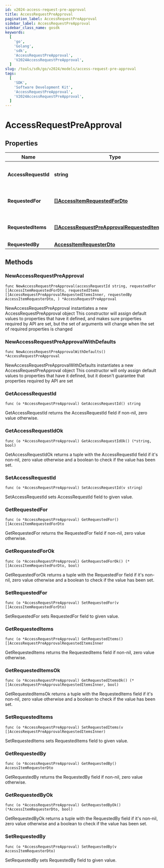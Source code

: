 ```yaml
---
id: v2024-access-request-pre-approval
title: AccessRequestPreApproval
pagination_label: AccessRequestPreApproval
sidebar_label: AccessRequestPreApproval
sidebar_class_name: gosdk
keywords:
  [
    'go',
    'Golang',
    'sdk',
    'AccessRequestPreApproval',
    'V2024AccessRequestPreApproval',
  ]
slug: /tools/sdk/go/v2024/models/access-request-pre-approval
tags:
  [
    'SDK',
    'Software Development Kit',
    'AccessRequestPreApproval',
    'V2024AccessRequestPreApproval',
  ]
---
```


# AccessRequestPreApproval

## Properties

| Name | Type | Description | Notes |
| --- | --- | --- | --- |
| **AccessRequestId** | **string** | The unique ID of the access request. |
| **RequestedFor** | [**[]AccessItemRequestedForDto**](access-item-requested-for-dto) | Identities access was requested for. |
| **RequestedItems** | [**[]AccessRequestPreApprovalRequestedItemsInner**](access-request-pre-approval-requested-items-inner) | Details of the access items being requested. |
| **RequestedBy** | [**AccessItemRequesterDto**](access-item-requester-dto) |  |

## Methods

### NewAccessRequestPreApproval

`func NewAccessRequestPreApproval(accessRequestId string, requestedFor []AccessItemRequestedForDto, requestedItems []AccessRequestPreApprovalRequestedItemsInner, requestedBy AccessItemRequesterDto, ) *AccessRequestPreApproval`

NewAccessRequestPreApproval instantiates a new AccessRequestPreApproval object This constructor will assign default values to properties that have it defined, and makes sure properties required by API are set, but the set of arguments will change when the set of required properties is changed

### NewAccessRequestPreApprovalWithDefaults

`func NewAccessRequestPreApprovalWithDefaults() *AccessRequestPreApproval`

NewAccessRequestPreApprovalWithDefaults instantiates a new AccessRequestPreApproval object This constructor will only assign default values to properties that have it defined, but it doesn't guarantee that properties required by API are set

### GetAccessRequestId

`func (o *AccessRequestPreApproval) GetAccessRequestId() string`

GetAccessRequestId returns the AccessRequestId field if non-nil, zero value otherwise.

### GetAccessRequestIdOk

`func (o *AccessRequestPreApproval) GetAccessRequestIdOk() (*string, bool)`

GetAccessRequestIdOk returns a tuple with the AccessRequestId field if it's non-nil, zero value otherwise and a boolean to check if the value has been set.

### SetAccessRequestId

`func (o *AccessRequestPreApproval) SetAccessRequestId(v string)`

SetAccessRequestId sets AccessRequestId field to given value.

### GetRequestedFor

`func (o *AccessRequestPreApproval) GetRequestedFor() []AccessItemRequestedForDto`

GetRequestedFor returns the RequestedFor field if non-nil, zero value otherwise.

### GetRequestedForOk

`func (o *AccessRequestPreApproval) GetRequestedForOk() (*[]AccessItemRequestedForDto, bool)`

GetRequestedForOk returns a tuple with the RequestedFor field if it's non-nil, zero value otherwise and a boolean to check if the value has been set.

### SetRequestedFor

`func (o *AccessRequestPreApproval) SetRequestedFor(v []AccessItemRequestedForDto)`

SetRequestedFor sets RequestedFor field to given value.

### GetRequestedItems

`func (o *AccessRequestPreApproval) GetRequestedItems() []AccessRequestPreApprovalRequestedItemsInner`

GetRequestedItems returns the RequestedItems field if non-nil, zero value otherwise.

### GetRequestedItemsOk

`func (o *AccessRequestPreApproval) GetRequestedItemsOk() (*[]AccessRequestPreApprovalRequestedItemsInner, bool)`

GetRequestedItemsOk returns a tuple with the RequestedItems field if it's non-nil, zero value otherwise and a boolean to check if the value has been set.

### SetRequestedItems

`func (o *AccessRequestPreApproval) SetRequestedItems(v []AccessRequestPreApprovalRequestedItemsInner)`

SetRequestedItems sets RequestedItems field to given value.

### GetRequestedBy

`func (o *AccessRequestPreApproval) GetRequestedBy() AccessItemRequesterDto`

GetRequestedBy returns the RequestedBy field if non-nil, zero value otherwise.

### GetRequestedByOk

`func (o *AccessRequestPreApproval) GetRequestedByOk() (*AccessItemRequesterDto, bool)`

GetRequestedByOk returns a tuple with the RequestedBy field if it's non-nil, zero value otherwise and a boolean to check if the value has been set.

### SetRequestedBy

`func (o *AccessRequestPreApproval) SetRequestedBy(v AccessItemRequesterDto)`

SetRequestedBy sets RequestedBy field to given value.

